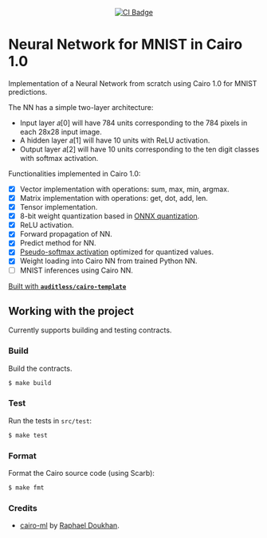 <p align="center">
  <a href="https://github.com/auditless/cairo-template/actions/workflows/test.yaml">
    <img src="https://github.com/auditless/cairo-template/actions/workflows/test.yaml/badge.svg?event=push" alt="CI Badge"/>
  </a>
</p>

# Neural Network for MNIST in Cairo 1.0

Implementation of a Neural Network from scratch using Cairo 1.0 for MNIST predictions.

The NN has a simple two-layer architecture: 
  - Input layer 𝑎[0] will have 784 units corresponding to the 784 pixels in each 28x28 input image. 
  - A hidden layer 𝑎[1] will have 10 units with ReLU activation.
  - Output layer 𝑎[2] will have 10 units corresponding to the ten digit classes with softmax activation.

Functionalities implemented in Cairo 1.0:
 - [X] Vector implementation with operations: sum, max, min, argmax.
 - [X] Matrix implementation with operations: get, dot, add, len.
 - [X] Tensor implementation.
 - [X] 8-bit weight quantization based in [ONNX quantization](https://onnxruntime.ai/docs/performance/quantization.html#quantization-overview).
 - [X] ReLU activation.
 - [X] Forward propagation of NN.
 - [X] Predict method for NN.
 - [X] [Pseudo-softmax activation](https://www.nature.com/articles/s41598-021-94691-7) optimized for quantized values.
 - [X] Weight loading into Cairo NN from trained Python NN.
 - [ ] MNIST inferences using Cairo NN.

[Built with **`auditless/cairo-template`**](https://github.com/auditless/cairo-template)

## Working with the project

Currently supports building and testing contracts.

### Build

Build the contracts.

```bash
$ make build
```

### Test

Run the tests in `src/test`:

```bash
$ make test
```

### Format

Format the Cairo source code (using Scarb):

```bash
$ make fmt
```

### Credits

- [cairo-ml](https://github.com/raphaelDkhn/cairo_ml) by [Raphael Doukhan](https://twitter.com/raphael_dkhn).
